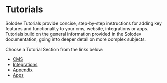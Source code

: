 # Tutorials

Solodev Tutorials provide concise, step-by-step instructions for adding key features and functionality to your cms, website, integrations or apps. Tutorials build on the general information provided in the Solodev documentation, going into deeper detail on more complex subjects. 

Choose a Tutorial Section from the links below:

-	<a href="/tutorials/cms/">CMS</a>
-	<a href="/tutorials/integrations/">Integrations</a>
-	<a href="/tutorials/appendix/">Appendix</a>
-	<a href="/tutorials/apps/">Apps</a>

<!-- -	<a href="/tutorials/add-module/">Add Module</a> -->
<!-- -	<a href="/tutorials/add-form/">Add Form</a> -->